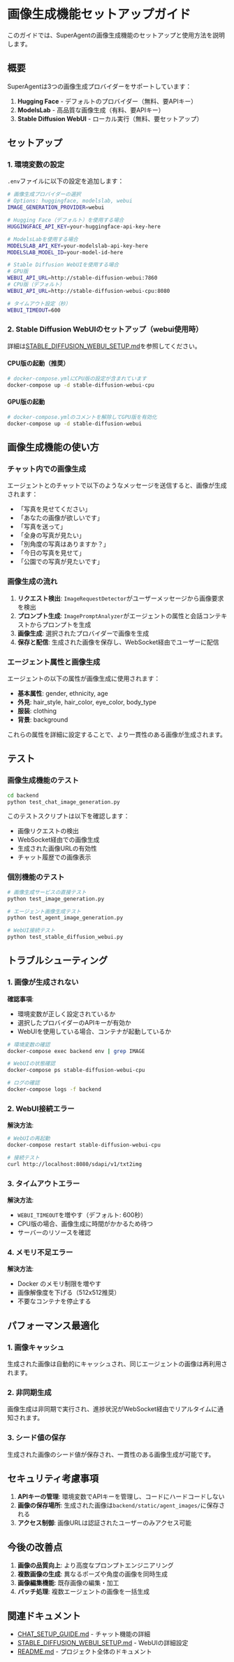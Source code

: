 # 画像生成機能セットアップガイド

このガイドでは、SuperAgentの画像生成機能のセットアップと使用方法を説明します。

## 概要

SuperAgentは3つの画像生成プロバイダーをサポートしています：

1. **Hugging Face** - デフォルトのプロバイダー（無料、要APIキー）
2. **ModelsLab** - 高品質な画像生成（有料、要APIキー）
3. **Stable Diffusion WebUI** - ローカル実行（無料、要セットアップ）

## セットアップ

### 1. 環境変数の設定

`.env`ファイルに以下の設定を追加します：

```bash
# 画像生成プロバイダーの選択
# Options: huggingface, modelslab, webui
IMAGE_GENERATION_PROVIDER=webui

# Hugging Face（デフォルト）を使用する場合
HUGGINGFACE_API_KEY=your-huggingface-api-key-here

# ModelsLabを使用する場合
MODELSLAB_API_KEY=your-modelslab-api-key-here
MODELSLAB_MODEL_ID=your-model-id-here

# Stable Diffusion WebUIを使用する場合
# GPU版
WEBUI_API_URL=http://stable-diffusion-webui:7860
# CPU版（デフォルト）
WEBUI_API_URL=http://stable-diffusion-webui-cpu:8080

# タイムアウト設定（秒）
WEBUI_TIMEOUT=600
```

### 2. Stable Diffusion WebUIのセットアップ（webui使用時）

詳細は[STABLE_DIFFUSION_WEBUI_SETUP.md](./STABLE_DIFFUSION_WEBUI_SETUP.md)を参照してください。

#### CPU版の起動（推奨）

```bash
# docker-compose.ymlにCPU版の設定が含まれています
docker-compose up -d stable-diffusion-webui-cpu
```

#### GPU版の起動

```bash
# docker-compose.ymlのコメントを解除してGPU版を有効化
docker-compose up -d stable-diffusion-webui
```

## 画像生成機能の使い方

### チャット内での画像生成

エージェントとのチャットで以下のようなメッセージを送信すると、画像が生成されます：

- 「写真を見せてください」
- 「あなたの画像が欲しいです」
- 「写真を送って」
- 「全身の写真が見たい」
- 「別角度の写真はありますか？」
- 「今日の写真を見せて」
- 「公園での写真が見たいです」

### 画像生成の流れ

1. **リクエスト検出**: `ImageRequestDetector`がユーザーメッセージから画像要求を検出
2. **プロンプト生成**: `ImagePromptAnalyzer`がエージェントの属性と会話コンテキストからプロンプトを生成
3. **画像生成**: 選択されたプロバイダーで画像を生成
4. **保存と配信**: 生成された画像を保存し、WebSocket経由でユーザーに配信

### エージェント属性と画像生成

エージェントの以下の属性が画像生成に使用されます：

- **基本属性**: gender, ethnicity, age
- **外見**: hair_style, hair_color, eye_color, body_type
- **服装**: clothing
- **背景**: background

これらの属性を詳細に設定することで、より一貫性のある画像が生成されます。

## テスト

### 画像生成機能のテスト

```bash
cd backend
python test_chat_image_generation.py
```

このテストスクリプトは以下を確認します：
- 画像リクエストの検出
- WebSocket経由での画像生成
- 生成された画像URLの有効性
- チャット履歴での画像表示

### 個別機能のテスト

```bash
# 画像生成サービスの直接テスト
python test_image_generation.py

# エージェント画像生成テスト
python test_agent_image_generation.py

# WebUI接続テスト
python test_stable_diffusion_webui.py
```

## トラブルシューティング

### 1. 画像が生成されない

**確認事項**:
- 環境変数が正しく設定されているか
- 選択したプロバイダーのAPIキーが有効か
- WebUIを使用している場合、コンテナが起動しているか

```bash
# 環境変数の確認
docker-compose exec backend env | grep IMAGE

# WebUIの状態確認
docker-compose ps stable-diffusion-webui-cpu

# ログの確認
docker-compose logs -f backend
```

### 2. WebUI接続エラー

**解決方法**:
```bash
# WebUIの再起動
docker-compose restart stable-diffusion-webui-cpu

# 接続テスト
curl http://localhost:8080/sdapi/v1/txt2img
```

### 3. タイムアウトエラー

**解決方法**:
- `WEBUI_TIMEOUT`を増やす（デフォルト: 600秒）
- CPU版の場合、画像生成に時間がかかるため待つ
- サーバーのリソースを確認

### 4. メモリ不足エラー

**解決方法**:
- Docker のメモリ制限を増やす
- 画像解像度を下げる（512x512推奨）
- 不要なコンテナを停止する

## パフォーマンス最適化

### 1. 画像キャッシュ

生成された画像は自動的にキャッシュされ、同じエージェントの画像は再利用されます。

### 2. 非同期生成

画像生成は非同期で実行され、進捗状況がWebSocket経由でリアルタイムに通知されます。

### 3. シード値の保存

生成された画像のシード値が保存され、一貫性のある画像生成が可能です。

## セキュリティ考慮事項

1. **APIキーの管理**: 環境変数でAPIキーを管理し、コードにハードコードしない
2. **画像の保存場所**: 生成された画像は`backend/static/agent_images/`に保存される
3. **アクセス制御**: 画像URLは認証されたユーザーのみアクセス可能

## 今後の改善点

1. **画像の品質向上**: より高度なプロンプトエンジニアリング
2. **複数画像の生成**: 異なるポーズや角度の画像を同時生成
3. **画像編集機能**: 既存画像の編集・加工
4. **バッチ処理**: 複数エージェントの画像を一括生成

## 関連ドキュメント

- [CHAT_SETUP_GUIDE.md](./CHAT_SETUP_GUIDE.md) - チャット機能の詳細
- [STABLE_DIFFUSION_WEBUI_SETUP.md](./STABLE_DIFFUSION_WEBUI_SETUP.md) - WebUIの詳細設定
- [README.md](./README.md) - プロジェクト全体のドキュメント